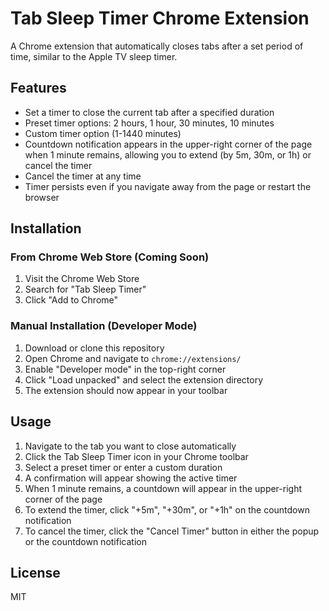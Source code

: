 # Tab Sleep Timer Chrome Extension

A Chrome extension that automatically closes tabs after a set period of time, similar to the Apple TV sleep timer.

## Features

- Set a timer to close the current tab after a specified duration
- Preset timer options: 2 hours, 1 hour, 30 minutes, 10 minutes
- Custom timer option (1-1440 minutes)
- Countdown notification appears in the upper-right corner of the page when 1 minute remains, allowing you to extend (by 5m, 30m, or 1h) or cancel the timer
- Cancel the timer at any time
- Timer persists even if you navigate away from the page or restart the browser

## Installation

### From Chrome Web Store (Coming Soon)

1. Visit the Chrome Web Store
2. Search for "Tab Sleep Timer"
3. Click "Add to Chrome"

### Manual Installation (Developer Mode)

1. Download or clone this repository
2. Open Chrome and navigate to `chrome://extensions/`
3. Enable "Developer mode" in the top-right corner
4. Click "Load unpacked" and select the extension directory
5. The extension should now appear in your toolbar

## Usage

1. Navigate to the tab you want to close automatically
2. Click the Tab Sleep Timer icon in your Chrome toolbar
3. Select a preset timer or enter a custom duration
4. A confirmation will appear showing the active timer
5. When 1 minute remains, a countdown will appear in the upper-right corner of the page
6. To extend the timer, click "+5m", "+30m", or "+1h" on the countdown notification
7. To cancel the timer, click the "Cancel Timer" button in either the popup or the countdown notification

## License

MIT
